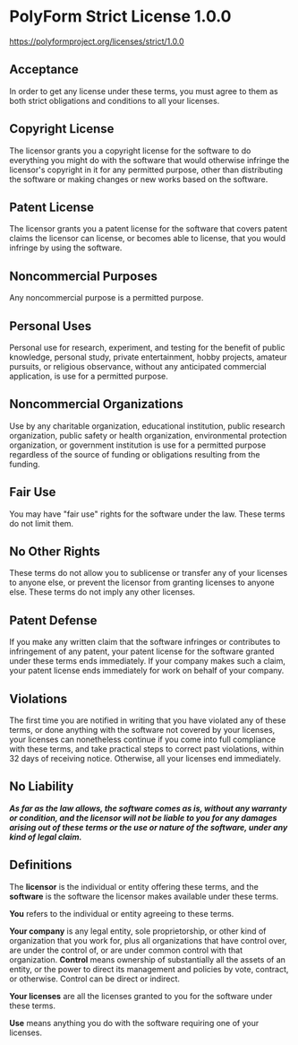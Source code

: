 # PolyForm Strict License 1.0.0

<https://polyformproject.org/licenses/strict/1.0.0>

## Acceptance

In order to get any license under these terms, you must agree
to them as both strict obligations and conditions to all
your licenses.

## Copyright License

The licensor grants you a copyright license for the software
to do everything you might do with the software that would
otherwise infringe the licensor's copyright in it for any
permitted purpose, other than distributing the software or
making changes or new works based on the software.

## Patent License

The licensor grants you a patent license for the software that
covers patent claims the licensor can license, or becomes able
to license, that you would infringe by using the software.

## Noncommercial Purposes

Any noncommercial purpose is a permitted purpose.

## Personal Uses

Personal use for research, experiment, and testing for
the benefit of public knowledge, personal study, private
entertainment, hobby projects, amateur pursuits, or religious
observance, without any anticipated commercial application,
is use for a permitted purpose.

## Noncommercial Organizations

Use by any charitable organization, educational institution,
public research organization, public safety or health
organization, environmental protection organization,
or government institution is use for a permitted purpose
regardless of the source of funding or obligations resulting
from the funding.

## Fair Use

You may have "fair use" rights for the software under the
law. These terms do not limit them.

## No Other Rights

These terms do not allow you to sublicense or transfer any of
your licenses to anyone else, or prevent the licensor from
granting licenses to anyone else. These terms do not imply
any other licenses.

## Patent Defense

If you make any written claim that the software infringes or
contributes to infringement of any patent, your patent license
for the software granted under these terms ends immediately. If
your company makes such a claim, your patent license ends
immediately for work on behalf of your company.

## Violations

The first time you are notified in writing that you have
violated any of these terms, or done anything with the software
not covered by your licenses, your licenses can nonetheless
continue if you come into full compliance with these terms,
and take practical steps to correct past violations, within
32 days of receiving notice. Otherwise, all your licenses
end immediately.

## No Liability

**_As far as the law allows, the software comes as is, without
any warranty or condition, and the licensor will not be liable
to you for any damages arising out of these terms or the use
or nature of the software, under any kind of legal claim._**

## Definitions

The **licensor** is the individual or entity offering these
terms, and the **software** is the software the licensor makes
available under these terms.

**You** refers to the individual or entity agreeing to these
terms.

**Your company** is any legal entity, sole proprietorship,
or other kind of organization that you work for, plus all
organizations that have control over, are under the control of,
or are under common control with that organization. **Control**
means ownership of substantially all the assets of an entity,
or the power to direct its management and policies by vote,
contract, or otherwise. Control can be direct or indirect.

**Your licenses** are all the licenses granted to you for the
software under these terms.

**Use** means anything you do with the software requiring one
of your licenses.
